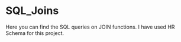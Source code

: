 # SQL_Joins
Here you can find the SQL queries on JOIN functions. I have used HR Schema for this project.
